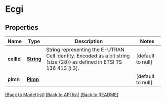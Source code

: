 # Ecgi
## Properties

Name | Type | Description | Notes
------------ | ------------- | ------------- | -------------
**cellId** | [**String**](string.md) | String representing the E-UTRAN Cell Identity. Encoded as a bit string (size (28)) as defined in ETSI TS 136 413 [i.3]. | [default to null]
**plmn** | [**Plmn**](Plmn.md) |  | [default to null]

[[Back to Model list]](../README.md#documentation-for-models) [[Back to API list]](../README.md#documentation-for-api-endpoints) [[Back to README]](../README.md)

